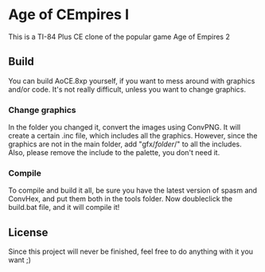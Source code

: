 # Age of CEmpires I
This is a TI-84 Plus CE clone of the popular game Age of Empires 2

## Build
You can build AoCE.8xp yourself, if you want to mess around with graphics and/or code.
It's not really difficult, unless you want to change graphics. 

### Change graphics
In the folder you changed it, convert the images using ConvPNG. It will create a certain .inc file, which includes all the graphics.
However, since the graphics are not in the main folder, add "gfx/_folder_/" to all the includes. Also, please remove the include to the palette, you don't need it.

### Compile
To compile and build it all, be sure you have the latest version of spasm and ConvHex, and put them both in the tools folder.
Now doubleclick the build.bat file, and it will compile it!

## License
Since this project will never be finished, feel free to do anything with it you want ;)